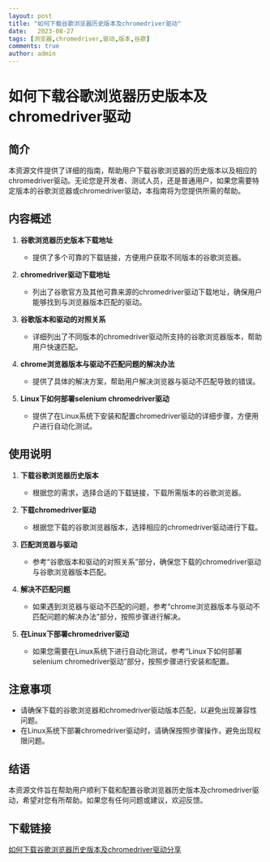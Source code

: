 ```yaml
---
layout: post
title: "如何下载谷歌浏览器历史版本及chromedriver驱动"
date:   2023-08-27
tags: [浏览器,chromedriver,驱动,版本,谷歌]
comments: true
author: admin
---
```

# 如何下载谷歌浏览器历史版本及chromedriver驱动

## 简介
本资源文件提供了详细的指南，帮助用户下载谷歌浏览器的历史版本以及相应的chromedriver驱动。无论您是开发者、测试人员，还是普通用户，如果您需要特定版本的谷歌浏览器或chromedriver驱动，本指南将为您提供所需的帮助。

## 内容概述
1. **谷歌浏览器历史版本下载地址**
   - 提供了多个可靠的下载链接，方便用户获取不同版本的谷歌浏览器。

2. **chromedriver驱动下载地址**
   - 列出了谷歌官方及其他可靠来源的chromedriver驱动下载地址，确保用户能够找到与浏览器版本匹配的驱动。

3. **谷歌版本和驱动的对照关系**
   - 详细列出了不同版本的chromedriver驱动所支持的谷歌浏览器版本，帮助用户快速匹配。

4. **chrome浏览器版本与驱动不匹配问题的解决办法**
   - 提供了具体的解决方案，帮助用户解决浏览器与驱动不匹配导致的错误。

5. **Linux下如何部署selenium chromedriver驱动**
   - 提供了在Linux系统下安装和配置chromedriver驱动的详细步骤，方便用户进行自动化测试。

## 使用说明
1. **下载谷歌浏览器历史版本**
   - 根据您的需求，选择合适的下载链接，下载所需版本的谷歌浏览器。

2. **下载chromedriver驱动**
   - 根据您下载的谷歌浏览器版本，选择相应的chromedriver驱动进行下载。

3. **匹配浏览器与驱动**
   - 参考“谷歌版本和驱动的对照关系”部分，确保您下载的chromedriver驱动与谷歌浏览器版本匹配。

4. **解决不匹配问题**
   - 如果遇到浏览器与驱动不匹配的问题，参考“chrome浏览器版本与驱动不匹配问题的解决办法”部分，按照步骤进行解决。

5. **在Linux下部署chromedriver驱动**
   - 如果您需要在Linux系统下进行自动化测试，参考“Linux下如何部署selenium chromedriver驱动”部分，按照步骤进行安装和配置。

## 注意事项
- 请确保下载的谷歌浏览器和chromedriver驱动版本匹配，以避免出现兼容性问题。
- 在Linux系统下部署chromedriver驱动时，请确保按照步骤操作，避免出现权限问题。

## 结语
本资源文件旨在帮助用户顺利下载和配置谷歌浏览器历史版本及chromedriver驱动，希望对您有所帮助。如果您有任何问题或建议，欢迎反馈。

## 下载链接

[如何下载谷歌浏览器历史版本及chromedriver驱动分享](https://pan.quark.cn/s/9e66164dfaf7)